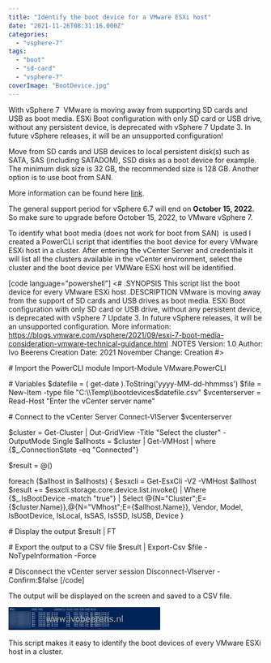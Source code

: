 ```yaml
---
title: "Identify the boot device for a VMware ESXi host"
date: "2021-11-26T08:31:16.000Z"
categories: 
  - "vsphere-7"
tags: 
  - "boot"
  - "sd-card"
  - "vsphere-7"
coverImage: "BootDevice.jpg"
---
```


With vSphere 7  VMware is moving away from supporting SD cards and USB as boot media. ESXi Boot configuration with only SD card or USB drive, without any persistent device, is deprecated with vSphere 7 Update 3. In future vSphere releases, it will be an unsupported configuration!

Move from SD cards and USB devices to local persistent disk(s) such as SATA, SAS (including SATADOM), SSD disks as a boot device for example. The minimum disk size is 32 GB, the recommended size is 128 GB. Another option is to use boot from SAN.

More information can be found here [link](https://kb.vmware.com/s/article/85685).

The general support period for vSphere 6.7 will end on **October 15, 2022.** So make sure to upgrade before October 15, 2022, to VMware vSphere 7.

To identify what boot media (does not work for boot from SAN)  is used I created a PowerCLI script that identifies the boot device for every VMware ESXi host in a cluster. After entering the vCenter Server and credentials it will list all the clusters available in the vCenter environment, select the cluster and the boot device per VMWare ESXi host will be identified.

\[code language="powershell"\] <# .SYNOPSIS This script list the boot device for every VMware ESXi host .DESCRIPTION VMware is moving away from the support of SD cards and USB drives as boot media. ESXi Boot configuration with only SD card or USB drive, without any persistent device, is deprecated with vSphere 7 Update 3. In future vSphere releases, it will be an unsupported configuration. More information: https://blogs.vmware.com/vsphere/2021/09/esxi-7-boot-media-consideration-vmware-technical-guidance.html .NOTES Version: 1.0 Author: Ivo Beerens Creation Date: 2021 November Change: Creation #>

\# Import the PowerCLI module Import-Module VMware.PowerCLI

\# Variables $datefile = ( get-date ).ToString('yyyy-MM-dd-hhmmss') $file = New-Item -type file "C:\\Temp\\bootdevices$datefile.csv" $vcenterserver = Read-Host "Enter the vCenter server name"

\# Connect to the vCenter Server Connect-VIServer $vcenterserver

$cluster = Get-Cluster | Out-GridView -Title "Select the cluster" -OutputMode Single $allhosts = $cluster | Get-VMHost | where {$\_.ConnectionState -eq "Connected"}

$result = @()

foreach ($allhost in $allhosts) { $esxcli = Get-EsxCli -V2 -VMHost $allhost $result += $esxcli.storage.core.device.list.invoke() | Where {$\_.IsBootDevice -match "true"} | Select @{N="Cluster";E={$cluster.Name}},@{N="VMhost";E={$allhost.Name}}, Vendor, Model, IsBootDevice, IsLocal, IsSAS, IsSSD, IsUSB, Device }

\# Display the output $result | FT

\# Export the output to a CSV file $result | Export-Csv $file -NoTypeInformation -Force

\# Disconnect the vCenter server session Disconnect-VIserver -Confirm:$false \[/code\]

The output will be displayed on the screen and saved to a CSV file.

[![](images/BootDevice-300x45.jpg)](https://www.ivobeerens.nl/wp-content/uploads/2021/11/BootDevice.jpg)

This script makes it easy to identify the boot devices of every VMware ESXi host in a cluster.
